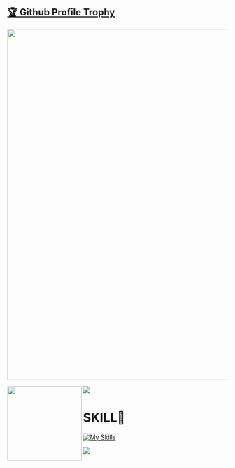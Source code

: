 <a href="https://github.com/kojake/github-profile-trophy"><h2>🏆 Github Profile Trophy</h2></a>
<a href="https://github.com/kojake/github-profile-trophy">
  <img width=800 src="https://github-profile-trophy.vercel.app/?username=kojake&column=8&theme=gruvbox&no-frame=true"/>
</a>

<div>
  <img height="170" align="left" src="https://github-readme-stats.vercel.app/api?username=kojake&count_private=true&include_all_commits=true" />
  <img src="https://github-readme-stats.vercel.app/api/top-langs/?username=kojake&layout=compact" />
</div>

<p>

<h1>SKILL💪</h1>

[![My Skills](https://skillicons.dev/icons?i=swift,python,html,css,flask,github,firebase)](https://skillicons.dev)

![](https://media.giphy.com/media/VLqL80oOjQal1a2UUu/giphy.gif)
